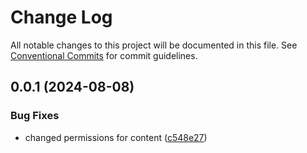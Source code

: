 # Change Log

All notable changes to this project will be documented in this file.
See [Conventional Commits](https://conventionalcommits.org) for commit guidelines.

## 0.0.1 (2024-08-08)


### Bug Fixes

* changed permissions for content ([c548e27](https://github.com/1st-Cathays/ui-devkit/commit/c548e275be7a3ea3249c6f205b9b98734c20115e))
